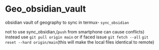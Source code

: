 # Geo_obsidian_vault
obsidian vault of geography
to sync in termux-
`sync_obsidian`

not to use sync_obsidian,(`push` from smartphone can cause conflicts) instead use `git pull origin main`
or if faced issue
`git fetch --all`
`git reset --hard origin/main`(this will make the local files identical to remote)
